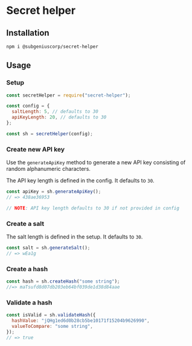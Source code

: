 # Secret helper

## Installation

```bash
npm i @subgeniuscorp/secret-helper
```

## Usage

### Setup

```javascript
const secretHelper = require("secret-helper");

const config = {
  saltLength: 5, // defaults to 30
  apiKeyLength: 20, // defaults to 30
};

const sh = secretHelper(config);
```

### Create new API key

Use the `generateApiKey` method to generate a new API key consisting of random alphanumeric characters.

The API key length is defined in the config. It defaults to `30`.

```javascript
const apiKey = sh.generateApiKey();
// => 438ae36953

// NOTE: API key length defaults to 30 if not provided in config
```

### Create a salt

The salt length is defined in the setup. It defaults to `30`.

```javascript
const salt = sh.generateSalt();
// => wEa1g
```

### Create a hash

```javascript
const hash = sh.createHash("some string");
//=> maTsufd8d07db203eb64bf039de1d38d84aae
```

### Validate a hash

```javascript
const isValid = sh.validateHash({
  hashValue: "jQHg1ed6d0b28cb5be10171f15204b9626990",
  valueToCompare: "some string",
});
// => true
```
